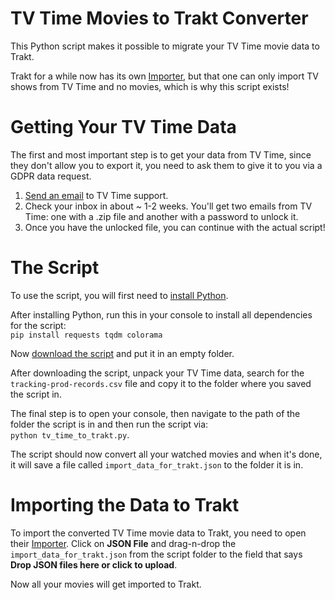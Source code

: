 # TV Time Movies to Trakt Converter

This Python script makes it possible to migrate your TV Time movie data to Trakt.

Trakt for a while now has its own [Importer](https://forums.trakt.tv/t/import-from-imdb-letterboxd-tv-time-csv-or-json-files/32483), but that one can only import TV shows from TV Time and no movies, which is why this script exists!

# Getting Your TV Time Data

The first and most important step is to get your data from TV Time, since they don't allow you to export it, you need to ask them to give it to you via a GDPR data request.

1. [Send an email](mailto:support@tvtime.com?subject=GDPR%20Data%20Request&body=Hi,%20I%20would%20like%20to%20receive%20a%20copy%20of%20my%20data%20according%20to%20GDPR%20laws.) to TV Time support.
2. Check your inbox in about ~ 1-2 weeks. You'll get two emails from TV Time: one with a .zip file and another with a password to unlock it.
3. Once you have the unlocked file, you can continue with the actual script!

# The Script

To use the script, you will first need to [install Python](https://www.python.org/downloads/).

After installing Python, run this in your console to install all dependencies for the script:<br>
`pip install requests tqdm colorama`

Now [download the script](https://github.com/Keksuccino/TV-Time-Movies-to-Trakt-Converter/blob/main/tv_time_to_trakt.py) and put it in an empty folder.

After downloading the script, unpack your TV Time data, search for the `tracking-prod-records.csv` file and copy it to the folder where you saved the script in.

The final step is to open your console, then navigate to the path of the folder the script is in and then run the script via:<br>
`python tv_time_to_trakt.py`.

The script should now convert all your watched movies and when it's done, it will save a file called `import_data_for_trakt.json` to the folder it is in.

# Importing the Data to Trakt

To import the converted TV Time movie data to Trakt, you need to open their [Importer](https://forums.trakt.tv/t/import-from-imdb-letterboxd-tv-time-csv-or-json-files/32483). Click on **JSON File** and drag-n-drop the `import_data_for_trakt.json` from the script folder to the field that says **Drop JSON files here or click to upload**.

Now all your movies will get imported to Trakt.
